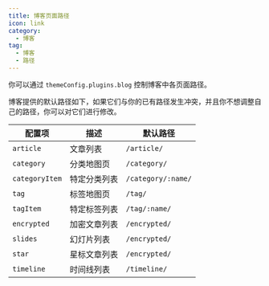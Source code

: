 ```yaml
---
title: 博客页面路径
icon: link
category:
  - 博客
tag:
  - 博客
  - 路径
---
```


你可以通过 `themeConfig.plugins.blog` 控制博客中各页面路径。

博客提供的默认路径如下，如果它们与你的已有路径发生冲突，并且你不想调整自己的路径，你可以对它们进行修改。

| 配置项         | 描述         | 默认路径           |
| -------------- | ------------ | ------------------ |
| `article`      | 文章列表     | `/article/`        |
| `category`     | 分类地图页   | `/category/`       |
| `categoryItem` | 特定分类列表 | `/category/:name/` |
| `tag`          | 标签地图页   | `/tag/`            |
| `tagItem`      | 特定标签列表 | `/tag/:name/`      |
| `encrypted`    | 加密文章列表 | `/encrypted/`      |
| `slides`       | 幻灯片列表   | `/encrypted/`      |
| `star`         | 星标文章列表 | `/encrypted/`      |
| `timeline`     | 时间线列表   | `/timeline/`       |
